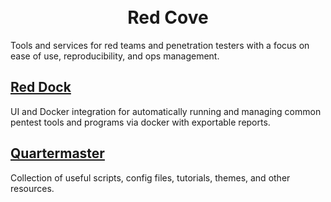 <h1 align="center">
  <br>
  Red Cove
  <br>
</h1>
Tools and services for red teams and penetration testers with a focus on ease of use, reproducibility, and ops management.

## [Red Dock](github.com/redcove/reddock) 
UI and Docker integration for automatically running and managing common pentest tools and programs via docker with exportable reports.

## [Quartermaster](github.com/redcove/quartermaster) 
Collection of useful scripts, config files, tutorials, themes, and other resources.
